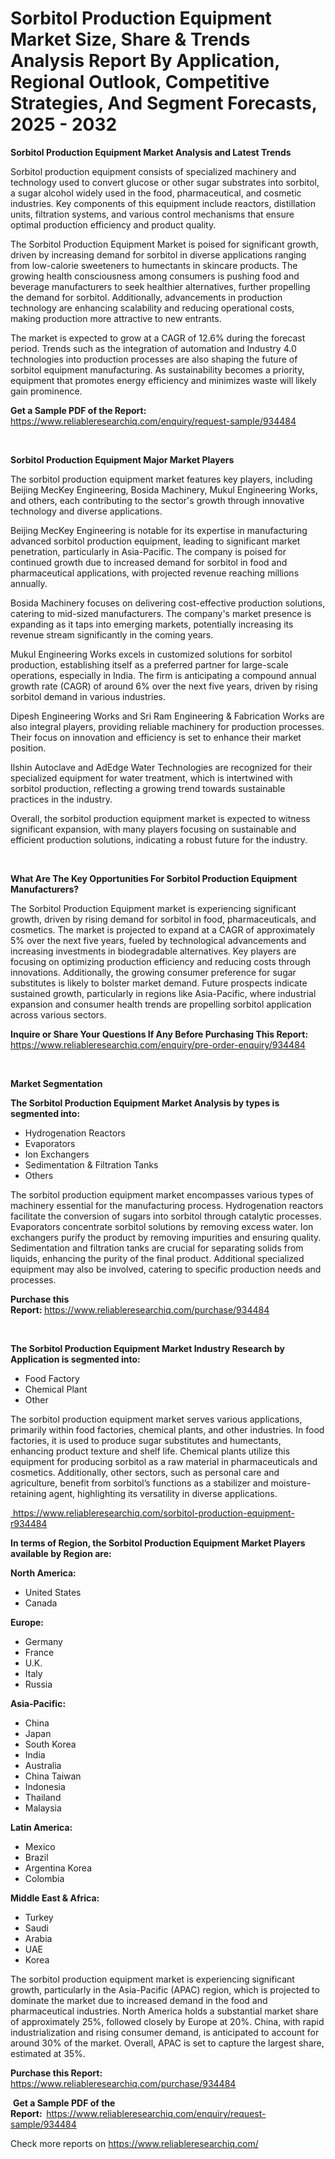 <p><h1>Sorbitol Production Equipment Market Size, Share & Trends Analysis Report By Application, Regional Outlook, Competitive Strategies, And Segment Forecasts, 2025 - 2032</h1></p><p><strong>Sorbitol Production Equipment Market Analysis and Latest Trends</strong></p>
<p><p>Sorbitol production equipment consists of specialized machinery and technology used to convert glucose or other sugar substrates into sorbitol, a sugar alcohol widely used in the food, pharmaceutical, and cosmetic industries. Key components of this equipment include reactors, distillation units, filtration systems, and various control mechanisms that ensure optimal production efficiency and product quality.</p><p>The Sorbitol Production Equipment Market is poised for significant growth, driven by increasing demand for sorbitol in diverse applications ranging from low-calorie sweeteners to humectants in skincare products. The growing health consciousness among consumers is pushing food and beverage manufacturers to seek healthier alternatives, further propelling the demand for sorbitol. Additionally, advancements in production technology are enhancing scalability and reducing operational costs, making production more attractive to new entrants.</p><p>The market is expected to grow at a CAGR of 12.6% during the forecast period. Trends such as the integration of automation and Industry 4.0 technologies into production processes are also shaping the future of sorbitol equipment manufacturing. As sustainability becomes a priority, equipment that promotes energy efficiency and minimizes waste will likely gain prominence.</p></p>
<p><strong>Get a Sample PDF of the Report:&nbsp;</strong> <a href="https://www.reliableresearchiq.com/enquiry/request-sample/934484?utm_campaign=2757&utm_medium=2&utm_source=Github&utm_content=ia&utm_term=07032025&utm_id=sorbitol-production-equipment">https://www.reliableresearchiq.com/enquiry/request-sample/934484</a></p>
<p>&nbsp;</p>
<p><strong>Sorbitol Production Equipment Major Market Players</strong></p>
<p><p>The sorbitol production equipment market features key players, including Beijing MecKey Engineering, Bosida Machinery, Mukul Engineering Works, and others, each contributing to the sector's growth through innovative technology and diverse applications. </p><p>Beijing MecKey Engineering is notable for its expertise in manufacturing advanced sorbitol production equipment, leading to significant market penetration, particularly in Asia-Pacific. The company is poised for continued growth due to increased demand for sorbitol in food and pharmaceutical applications, with projected revenue reaching millions annually.</p><p>Bosida Machinery focuses on delivering cost-effective production solutions, catering to mid-sized manufacturers. The company's market presence is expanding as it taps into emerging markets, potentially increasing its revenue stream significantly in the coming years.</p><p>Mukul Engineering Works excels in customized solutions for sorbitol production, establishing itself as a preferred partner for large-scale operations, especially in India. The firm is anticipating a compound annual growth rate (CAGR) of around 6% over the next five years, driven by rising sorbitol demand in various industries.</p><p>Dipesh Engineering Works and Sri Ram Engineering & Fabrication Works are also integral players, providing reliable machinery for production processes. Their focus on innovation and efficiency is set to enhance their market position.</p><p>Ilshin Autoclave and AdEdge Water Technologies are recognized for their specialized equipment for water treatment, which is intertwined with sorbitol production, reflecting a growing trend towards sustainable practices in the industry.</p><p>Overall, the sorbitol production equipment market is expected to witness significant expansion, with many players focusing on sustainable and efficient production solutions, indicating a robust future for the industry.</p></p>
<p>&nbsp;</p>
<p><strong>What Are The Key Opportunities For Sorbitol Production Equipment Manufacturers?</strong></p>
<p><p>The Sorbitol Production Equipment market is experiencing significant growth, driven by rising demand for sorbitol in food, pharmaceuticals, and cosmetics. The market is projected to expand at a CAGR of approximately 5% over the next five years, fueled by technological advancements and increasing investments in biodegradable alternatives. Key players are focusing on optimizing production efficiency and reducing costs through innovations. Additionally, the growing consumer preference for sugar substitutes is likely to bolster market demand. Future prospects indicate sustained growth, particularly in regions like Asia-Pacific, where industrial expansion and consumer health trends are propelling sorbitol application across various sectors.</p></p>
<p><strong>Inquire or Share Your Questions If Any Before Purchasing This Report:</strong> <a href="https://www.reliableresearchiq.com/enquiry/pre-order-enquiry/934484?utm_campaign=2757&utm_medium=2&utm_source=Github&utm_content=ia&utm_term=07032025&utm_id=sorbitol-production-equipment">https://www.reliableresearchiq.com/enquiry/pre-order-enquiry/934484</a></p>
<p>&nbsp;</p>
<p><strong>Market Segmentation</strong></p>
<p><strong>The Sorbitol Production Equipment Market Analysis by types is segmented into:</strong></p>
<p><ul><li>Hydrogenation Reactors</li><li>Evaporators</li><li>Ion Exchangers</li><li>Sedimentation & Filtration Tanks</li><li>Others</li></ul></p>
<p><p>The sorbitol production equipment market encompasses various types of machinery essential for the manufacturing process. Hydrogenation reactors facilitate the conversion of sugars into sorbitol through catalytic processes. Evaporators concentrate sorbitol solutions by removing excess water. Ion exchangers purify the product by removing impurities and ensuring quality. Sedimentation and filtration tanks are crucial for separating solids from liquids, enhancing the purity of the final product. Additional specialized equipment may also be involved, catering to specific production needs and processes.</p></p>
<p><strong>Purchase this Report:&nbsp;</strong><a href="https://www.reliableresearchiq.com/purchase/934484?utm_campaign=2757&utm_medium=2&utm_source=Github&utm_content=ia&utm_term=07032025&utm_id=sorbitol-production-equipment">https://www.reliableresearchiq.com/purchase/934484</a></p>
<p>&nbsp;</p>
<p><strong>The Sorbitol Production Equipment Market Industry Research by Application is segmented into:</strong></p>
<p><ul><li>Food Factory</li><li>Chemical Plant</li><li>Other</li></ul></p>
<p><p>The sorbitol production equipment market serves various applications, primarily within food factories, chemical plants, and other industries. In food factories, it is used to produce sugar substitutes and humectants, enhancing product texture and shelf life. Chemical plants utilize this equipment for producing sorbitol as a raw material in pharmaceuticals and cosmetics. Additionally, other sectors, such as personal care and agriculture, benefit from sorbitol’s functions as a stabilizer and moisture-retaining agent, highlighting its versatility in diverse applications.</p></p>
<p><a href="https://www.reliableresearchiq.com/sorbitol-production-equipment-r934484?utm_campaign=2757&utm_medium=2&utm_source=Github&utm_content=ia&utm_term=07032025&utm_id=sorbitol-production-equipment">&nbsp;https://www.reliableresearchiq.com/sorbitol-production-equipment-r934484</a></p>
<p><strong>In terms of Region, the Sorbitol Production Equipment Market Players available by Region are:</strong></p>
<p>
    <p> <strong> North America: </strong>
        <ul>
            <li>United States</li>
            <li>Canada</li>
        </ul>
        </p> 
    <p> <strong> Europe: </strong>
        <ul>
            <li>Germany</li>
            <li>France</li>
            <li>U.K.</li>
            <li>Italy</li>
            <li>Russia</li>
        </ul>
        </p> 
    <p> <strong> Asia-Pacific: </strong>
        <ul>
            <li>China</li>
            <li>Japan</li>
            <li>South Korea</li>
            <li>India</li>
            <li>Australia</li>
            <li>China Taiwan</li>
            <li>Indonesia</li>
            <li>Thailand</li>
            <li>Malaysia</li>
        </ul>
        </p> 
    <p> <strong> Latin America: </strong>
        <ul>
            <li>Mexico</li>
            <li>Brazil</li>
            <li>Argentina Korea</li>
            <li>Colombia</li>
        </ul>
        </p> 
    <p> <strong> Middle East & Africa: </strong>
        <ul>
            <li>Turkey</li>
            <li>Saudi</li>
            <li>Arabia</li>
            <li>UAE</li>
            <li>Korea</li>
        </ul>
    </p>
    </p>
<p><p>The sorbitol production equipment market is experiencing significant growth, particularly in the Asia-Pacific (APAC) region, which is projected to dominate the market due to increased demand in the food and pharmaceutical industries. North America holds a substantial market share of approximately 25%, followed closely by Europe at 20%. China, with rapid industrialization and rising consumer demand, is anticipated to account for around 30% of the market. Overall, APAC is set to capture the largest share, estimated at 35%.</p></p>
<p><strong>Purchase this Report: </strong><a href="https://www.reliableresearchiq.com/purchase/934484?utm_campaign=2757&utm_medium=2&utm_source=Github&utm_content=ia&utm_term=07032025&utm_id=sorbitol-production-equipment">https://www.reliableresearchiq.com/purchase/934484</a></p>
<p>&nbsp;<strong>Get a Sample PDF of the Report:&nbsp;&nbsp;</strong><a href="https://www.reliableresearchiq.com/enquiry/request-sample/934484?utm_campaign=2757&utm_medium=2&utm_source=Github&utm_content=ia&utm_term=07032025&utm_id=sorbitol-production-equipment">https://www.reliableresearchiq.com/enquiry/request-sample/934484</a></p>
<p><strong></strong></p>
<p>Check more reports on <a href="https://www.reliableresearchiq.com/?utm_campaign=2757&utm_medium=2&utm_source=Github&utm_content=ia&utm_term=07032025&utm_id=sorbitol-production-equipment">https://www.reliableresearchiq.com/</a></p>